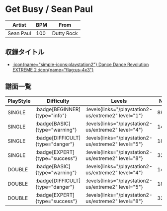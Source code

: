 # Get Busy / Sean Paul

|Artist|BPM|From|
|------|---|----|
|Sean Paul|100|Dutty Rock|

## 収録タイトル

- [:icon{name="simple-icons:playstation2"} Dance Dance Revolution EXTREME 2 :icon{name="flag:us-4x3"}](/playstation2-us/extreme2)

## 譜面一覧

|PlayStyle|Difficulty|Levels|Notes|Movie|
|---------|----------|------|-----|-----|
|SINGLE| :badge[BEGINNER]{type="info"}| :levels{links="/playstation2-us/extreme2" level="1"}|89/0||
|SINGLE| :badge[BASIC]{type="warning"}| :levels{links="/playstation2-us/extreme2" level="4"}|144/40||
|SINGLE| :badge[DIFFICULT]{type="danger"}| :levels{links="/playstation2-us/extreme2" level="5"}|189/42||
|SINGLE| :badge[EXPERT]{type="success"}| :levels{links="/playstation2-us/extreme2" level="8"}|324/0||
|DOUBLE| :badge[BASIC]{type="warning"}| :levels{links="/playstation2-us/extreme2" level="4"}|144/40||
|DOUBLE| :badge[DIFFICULT]{type="danger"}| :levels{links="/playstation2-us/extreme2" level="5"}|189/42||
|DOUBLE| :badge[EXPERT]{type="success"}| :levels{links="/playstation2-us/extreme2" level="8"}|324/2||
